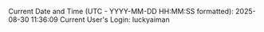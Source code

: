 Current Date and Time (UTC - YYYY-MM-DD HH:MM:SS formatted): 2025-08-30 11:36:09
Current User's Login: luckyaiman
